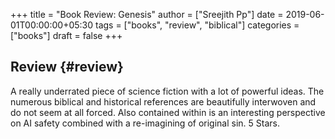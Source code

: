 +++
title = "Book Review: Genesis"
author = ["Sreejith Pp"]
date = 2019-06-01T00:00:00+05:30
tags = ["books", "review", "biblical"]
categories = ["books"]
draft = false
+++

## Review {#review}

A really underrated piece of science fiction with a lot of powerful ideas. The numerous biblical and historical references are beautifully interwoven and do not seem at all forced. Also contained within is an interesting perspective on AI safety combined with a re-imagining of original sin. 5 Stars.
